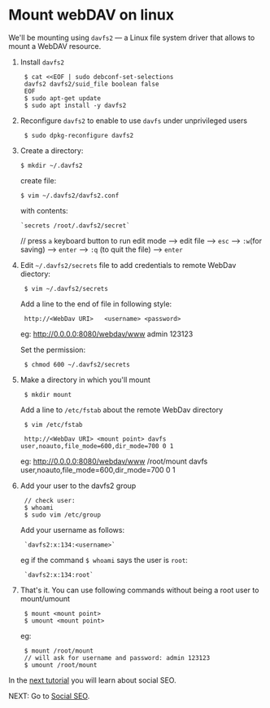 # Mount webDAV on linux

We'll be mounting using `davfs2` — a Linux file system driver that allows to mount a WebDAV resource.

1. Install `davfs2`

		$ cat <<EOF | sudo debconf-set-selections
		davfs2 davfs2/suid_file boolean false
		EOF
		$ sudo apt-get update
		$ sudo apt install -y davfs2

1. Reconfigure `davfs2` to enable to use `davfs` under unprivileged users

    	$ sudo dpkg-reconfigure davfs2

1.  Create a directory: 

		$ mkdir ~/.davfs2

    create file:

    	$ vim ~/.davfs2/davfs2.conf

    with contents:

		`secrets /root/.davfs2/secret`

    // press `a` keyboard button to run edit mode --> edit file --> `esc` --> `:w`(for saving) --> `enter` --> `:q` (to quit the file) --> `enter` 

1. Edit `~/.davfs2/secrets` file to add credentials to remote WebDav diectory:

    	$ vim ~/.davfs2/secrets

    Add a line to the end of file in following style:

		http://<WebDav URI>   <username> <password>

    eg: 
		http://0.0.0.0:8080/webdav/www  admin 123123

    Set the permission: 

		$ chmod 600 ~/.davfs2/secrets

1. Make a directory in which you'll mount

    	$ mkdir mount

    Add a line to `/etc/fstab` about the remote WebDav directory

    	$ vim /etc/fstab

		http://<WebDav URI> <mount point> davfs user,noauto,file_mode=600,dir_mode=700 0 1

    eg:
		http://0.0.0.0:8080/webdav/www /root/mount davfs user,noauto,file_mode=600,dir_mode=700 0 1

1. Add your user to the davfs2 group

		// check user:
		$ whoami
		$ sudo vim /etc/group

    Add your username as follows:

		`davfs2:x:134:<username>`

    eg if the command `$ whoami` says the user is `root`:

		`davfs2:x:134:root`

1. That's it. You can use following commands without being a root user to mount/umount

		$ mount <mount point>
		$ umount <mount point>

    eg:

		$ mount /root/mount
		// will ask for username and password: admin 123123
		$ umount /root/mount

In the [next tutorial](/seo/) you will learn about social SEO.

NEXT: Go to [Social SEO](/seo/).
